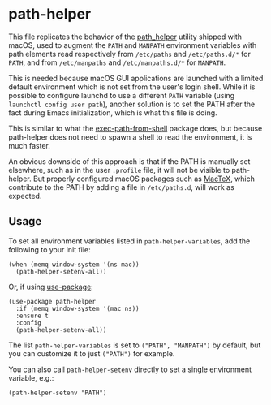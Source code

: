 # path-helper

This file replicates the behavior of the
[path_helper](https://opensource.apple.com/source/shell_cmds/shell_cmds-203/path_helper/)
utility shipped with macOS, used to augment the `PATH` and `MANPATH` environment
variables with path elements read respectively from `/etc/paths` and
`/etc/paths.d/*` for `PATH`, and from `/etc/manpaths` and `/etc/manpaths.d/*`
for `MANPATH`.

This is needed because macOS GUI applications are launched with a limited
default environment which is not set from the user's login shell. While it is
possible to configure launchd to use a different `PATH` variable (using
`launchctl config user path`), another solution is to set the PATH after the
fact during Emacs initialization, which is what this file is doing.

This is similar to what the
[exec-path-from-shell](https://github.com/purcell/exec-path-from-shell) package
does, but because path-helper does not need to spawn a shell to read the
environment, it is much faster.

An obvious downside of this approach is that if the PATH is manually set
elsewhere, such as in the user `.profile` file, it will not be visible to
path-helper. But properly configured macOS packages such as
[MacTeX](http://www.tug.org/mactex/), which contribute to the PATH by adding
a file in `/etc/paths.d`, will work as expected.

## Usage

To set all environment variables listed in `path-helper-variables`, add the
following to your init file:

    (when (memq window-system '(ns mac))
      (path-helper-setenv-all))

Or, if using [use-package](https://github.com/jwiegley/use-package):

    (use-package path-helper
      :if (memq window-system '(mac ns))
      :ensure t
      :config
      (path-helper-setenv-all))

The list `path-helper-variables` is set to `("PATH", "MANPATH")` by default, but
you can customize it to just `("PATH")` for example.

You can also call `path-helper-setenv` directly to set a single environment
variable, e.g.:

    (path-helper-setenv "PATH")
